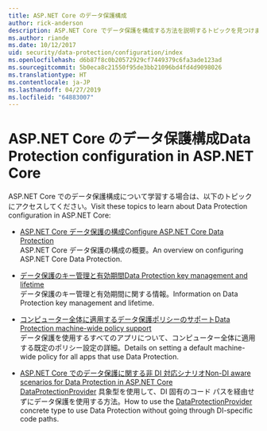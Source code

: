 ```yaml
---
title: ASP.NET Core のデータ保護構成
author: rick-anderson
description: ASP.NET Core でデータ保護を構成する方法を説明するトピックを見つけます。
ms.author: riande
ms.date: 10/12/2017
uid: security/data-protection/configuration/index
ms.openlocfilehash: d6b87f8c0b20572929cf7449379c6fa3ade123ad
ms.sourcegitcommit: 5b0eca8c21550f95de3bb21096bd4fd4d9098026
ms.translationtype: HT
ms.contentlocale: ja-JP
ms.lasthandoff: 04/27/2019
ms.locfileid: "64883007"
---
```

# <a name="data-protection-configuration-in-aspnet-core"></a><span data-ttu-id="1598f-103">ASP.NET Core のデータ保護構成</span><span class="sxs-lookup"><span data-stu-id="1598f-103">Data Protection configuration in ASP.NET Core</span></span>

<span data-ttu-id="1598f-104">ASP.NET Core でのデータ保護構成について学習する場合は、以下のトピックにアクセスしてください。</span><span class="sxs-lookup"><span data-stu-id="1598f-104">Visit these topics to learn about Data Protection configuration in ASP.NET Core:</span></span>

* [<span data-ttu-id="1598f-105">ASP.NET Core データ保護の構成</span><span class="sxs-lookup"><span data-stu-id="1598f-105">Configure ASP.NET Core Data Protection</span></span>](xref:security/data-protection/configuration/overview)  
  <span data-ttu-id="1598f-106">ASP.NET Core データ保護の構成の概要。</span><span class="sxs-lookup"><span data-stu-id="1598f-106">An overview on configuring ASP.NET Core Data Protection.</span></span>

* [<span data-ttu-id="1598f-107">データ保護のキー管理と有効期間</span><span class="sxs-lookup"><span data-stu-id="1598f-107">Data Protection key management and lifetime</span></span>](xref:security/data-protection/configuration/default-settings)  
  <span data-ttu-id="1598f-108">データ保護のキー管理と有効期間に関する情報。</span><span class="sxs-lookup"><span data-stu-id="1598f-108">Information on Data Protection key management and lifetime.</span></span>

* [<span data-ttu-id="1598f-109">コンピューター全体に適用するデータ保護ポリシーのサポート</span><span class="sxs-lookup"><span data-stu-id="1598f-109">Data Protection machine-wide policy support</span></span>](xref:security/data-protection/configuration/machine-wide-policy)  
  <span data-ttu-id="1598f-110">データ保護を使用するすべてのアプリについて、コンピューター全体に適用する既定のポリシー設定の詳細。</span><span class="sxs-lookup"><span data-stu-id="1598f-110">Details on setting a default machine-wide policy for all apps that use Data Protection.</span></span>

* [<span data-ttu-id="1598f-111">ASP.NET Core でのデータ保護に関する非 DI 対応シナリオ</span><span class="sxs-lookup"><span data-stu-id="1598f-111">Non-DI aware scenarios for Data Protection in ASP.NET Core</span></span>](xref:security/data-protection/configuration/non-di-scenarios)  
  <span data-ttu-id="1598f-112">[DataProtectionProvider](/dotnet/api/Microsoft.AspNetCore.DataProtection.DataProtectionProvider) 具象型を使用して、DI 固有のコード パスを経由せずにデータ保護を使用する方法。</span><span class="sxs-lookup"><span data-stu-id="1598f-112">How to use the [DataProtectionProvider](/dotnet/api/Microsoft.AspNetCore.DataProtection.DataProtectionProvider) concrete type to use Data Protection without going through DI-specific code paths.</span></span>

